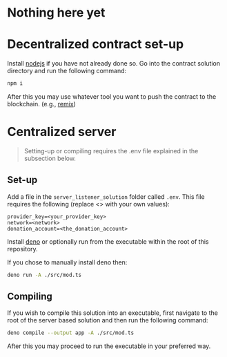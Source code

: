 # Nothing here yet

# Decentralized contract set-up
Install [nodejs](https://nodejs.org/en/) if you have not already done so.
Go into the contract solution directory and run the following command:
```sh
npm i
```
After this you may use whatever tool you want to push the contract to the blockchain. (e.g., [remix](remix.ethereum.org))


# Centralized server
> Setting-up or compiling requires the .env file explained in the subsection below.

## Set-up
Add a file in the ``` server_listener_solution ``` folder called ``` .env ```.
This file requires the following (replace <> with your own values):

```
provider_key=<your_provider_key>
network=<network>
donation_account=<the_donation_account>
```

Install [deno](https://deno.land) or optionally run from the executable within the root of this repository.

If you chose to manually install deno then:
```sh
deno run -A ./src/mod.ts
```

## Compiling
If you wish to compile this solution into an executable, first navigate to the root of the server based solution and then run the following command:
```sh
deno compile --output app -A ./src/mod.ts
```
After this you may proceed to run the executable in your preferred way.